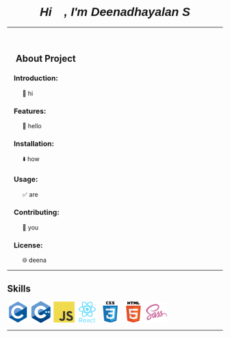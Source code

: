 <font face="Verdana, Geneva, Tahoma, sans-serif">
<h1 align="center"><i>Hi 👋, I'm Deenadhayalan S</i></h1> 
</font>
<hr><br> 
<h2 style="font-weight: bold;">&nbsp;&nbsp;&nbsp; About Project</h2>
<h3>&nbsp;&nbsp;&nbsp; Introduction:</h3>
<p>&nbsp;&nbsp;&nbsp;&nbsp;&nbsp;&nbsp;&nbsp;&nbsp; 🔎 hi</p>
<h3>&nbsp;&nbsp;&nbsp; Features:</h3>
<p>&nbsp;&nbsp;&nbsp;&nbsp;&nbsp;&nbsp;&nbsp;&nbsp; 🌟 hello</p>
<h3>&nbsp;&nbsp;&nbsp; Installation:</h3>
<p>&nbsp;&nbsp;&nbsp;&nbsp;&nbsp;&nbsp;&nbsp;&nbsp; ⬇️ how</p>
<h3>&nbsp;&nbsp;&nbsp; Usage:</h3>
<p>&nbsp;&nbsp;&nbsp;&nbsp;&nbsp;&nbsp;&nbsp;&nbsp; ✅ are</p>
<h3>&nbsp;&nbsp;&nbsp; Contributing:</h3>
<p>&nbsp;&nbsp;&nbsp;&nbsp;&nbsp;&nbsp;&nbsp;&nbsp; 📌 you</p>
<h3>&nbsp;&nbsp;&nbsp; License:</h3>
<p>&nbsp;&nbsp;&nbsp;&nbsp;&nbsp;&nbsp;&nbsp;&nbsp; 🌐 deena</p>
<hr>
<h2>Skills</h2>
<a href="https://devdocs.io/c/" target="_blank" cursor:="" pointer;=""><img src="https://raw.githubusercontent.com/devicons/devicon/master/icons/c/c-original.svg" alt="C" width="50px" height="50px"></a>
<a href="https://devdocs.io/cpp/" target="_blank" cursor:="" pointer;=""><img src="https://raw.githubusercontent.com/devicons/devicon/master/icons/cplusplus/cplusplus-original.svg" alt="C++" width="50px" height="50px"></a>
<a href="https://devdocs.io/javascript/" target="_blank" cursor:="" pointer;=""><img src="https://raw.githubusercontent.com/devicons/devicon/master/icons/javascript/javascript-original.svg" alt="Java Script" width="50px" height="50px"></a>
<a href="https://legacy.reactjs.org/docs/getting-started.html" target="_blank" cursor:="" pointer;=""><img src="https://raw.githubusercontent.com/devicons/devicon/master/icons/react/react-original-wordmark.svg" alt="React" width="50px" height="50px"></a>
<a href="https://developer.mozilla.org/en-US/docs/Web/CSS" target="_blank" cursor:="" pointer;=""><img src="https://raw.githubusercontent.com/devicons/devicon/master/icons/css3/css3-original-wordmark.svg" alt="CSS3" width="50px" height="50px"></a>
<a href="https://developer.mozilla.org/en-US/docs/Glossary/HTML5" target="_blank" cursor:="" pointer;=""><img src="https://raw.githubusercontent.com/devicons/devicon/master/icons/html5/html5-original-wordmark.svg" alt="HTML5" width="50px" height="50px"></a>
<a href="https://sass-lang.com/documentation/" target="_blank" cursor:="" pointer;=""><img src="https://raw.githubusercontent.com/devicons/devicon/master/icons/sass/sass-original.svg" alt="Sass" width="50px" height="50px"></a>

<hr>

